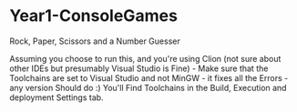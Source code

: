 # Year1-ConsoleGames
Rock, Paper, Scissors and a Number Guesser

Assuming you choose to run this, and you're using Clion (not sure about other IDEs but presumably Visual Studio is Fine) - 
Make sure that the Toolchains are set to Visual Studio and not MinGW - it fixes all the Errors - any version Should do :)
You'll Find Toolchains in the Build, Execution and deployment Settings tab.
